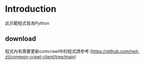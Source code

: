 # **Introduction**
此示範程式皆為Python
## download
程式內有需要更新comcrawl中的程式請參考:(https://github.com/neil-zt/common-crawl-client/tree/main)

